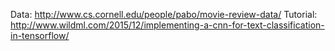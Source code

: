 Data: http://www.cs.cornell.edu/people/pabo/movie-review-data/
Tutorial: http://www.wildml.com/2015/12/implementing-a-cnn-for-text-classification-in-tensorflow/
